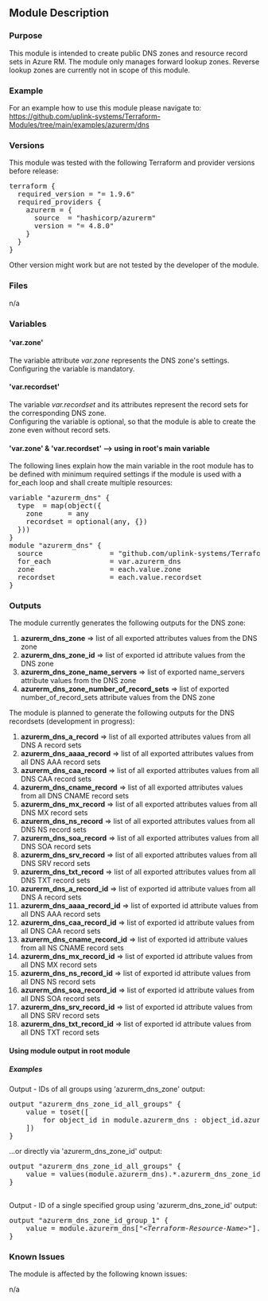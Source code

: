 ## Module Description

### Purpose

This module is intended to create public DNS zones and resource record sets in Azure RM. The module only manages forward lookup zones. Reverse lookup zones are currently not in scope of this module.  

### Example

For an example how to use this module please navigate to: https://github.com/uplink-systems/Terraform-Modules/tree/main/examples/azurerm/dns

### Versions

This module was tested with the following Terraform and provider versions before release:

<pre>
terraform {
  required_version = "= 1.9.6"
  required_providers {
    azurerm = {
      source  = "hashicorp/azurerm"
      version = "= 4.8.0"
    }
  }
}
</pre>

Other version might work but are not tested by the developer of the module.

### Files

n/a  

### Variables

#### 'var.zone'

The variable attribute <i>var.zone</i> represents the DNS zone's settings. Configuring the variable is mandatory.

#### 'var.recordset'

The variable <i>var.recordset</i> and its attributes represent the record sets for the corresponding DNS zone.  
Configuring the variable is optional, so that the module is able to create the zone even without record sets.  

#### 'var.zone' & 'var.recordset' --> using in root's main variable

The following lines explain how the main variable in the root module has to be defined with minimum required settings if the module is used with a for_each loop and shall create multiple resources:  

<pre>
variable "azurerm_dns" {
  type  = map(object({
    zone      = any
    recordset = optional(any, {})
  }))
}
module "azurerm_dns" {
  source                = "github.com/uplink-systems/Terraform-Modules//modules/azurerm/dns"
  for_each              = var.azurerm_dns
  zone                  = each.value.zone
  recordset             = each.value.recordset
}
</pre>

### Outputs

The module currently generates the following outputs for the DNS zone:  
1) <b>azurerm_dns_zone</b> => list of all exported attributes values from the DNS zone  
2) <b>azurerm_dns_zone_id</b> => list of exported id attribute values from the DNS zone  
3) <b>azurerm_dns_zone_name_servers</b> => list of exported name_servers attribute values from the DNS zone  
4) <b>azurerm_dns_zone_number_of_record_sets</b> => list of exported number_of_record_sets attribute values from the DNS zone  
  
The module is planned to generate the following outputs for the DNS recordsets (development in progress):  
1) <b>azurerm_dns_a_record</b>          => list of all exported attributes values from all DNS A record sets  
2) <b>azurerm_dns_aaaa_record</b>       => list of all exported attributes values from all DNS AAA record sets  
3) <b>azurerm_dns_caa_record</b>        => list of all exported attributes values from all DNS CAA record sets  
4) <b>azurerm_dns_cname_record</b>      => list of all exported attributes values from all DNS CNAME record sets  
5) <b>azurerm_dns_mx_record</b>         => list of all exported attributes values from all DNS MX record sets  
6) <b>azurerm_dns_ns_record</b>         => list of all exported attributes values from all DNS NS record sets  
7) <b>azurerm_dns_soa_record</b>        => list of all exported attributes values from all DNS SOA record sets  
8) <b>azurerm_dns_srv_record</b>        => list of all exported attributes values from all DNS SRV record sets  
9) <b>azurerm_dns_txt_record</b>       => list of all exported attributes values from all DNS TXT record sets  
10) <b>azurerm_dns_a_record_id</b>      => list of exported id attribute values from all DNS A record sets  
11) <b>azurerm_dns_aaaa_record_id</b>   => list of exported id attribute values from all DNS AAA record sets  
12) <b>azurerm_dns_caa_record_id</b>    => list of exported id attribute values from all DNS CAA record sets  
13) <b>azurerm_dns_cname_record_id</b>  => list of exported id attribute values from all NS CNAME record sets  
14) <b>azurerm_dns_mx_record_id</b>     => list of exported id attribute values from all DNS MX record sets  
15) <b>azurerm_dns_ns_record_id</b>     => list of exported id attribute values from all DNS NS record sets  
16) <b>azurerm_dns_soa_record_id</b>    => list of exported id attribute values from all DNS SOA record sets  
17) <b>azurerm_dns_srv_record_id</b>    => list of exported id attribute values from all DNS SRV record sets  
18) <b>azurerm_dns_txt_record_id</b>    => list of exported id attribute values from all DNS TXT record sets  
  
#### Using module output in root module

##### Examples

Output - IDs of all groups using 'azurerm_dns_zone' output:

<pre>
output "azurerm_dns_zone_id_all_groups" {
    value = toset([
        for object_id in module.azurerm_dns : object_id.azurerm_dns_zone_id
    ])
}
</pre>

...or directly via 'azurerm_dns_zone_id' output:

<pre>
output "azurerm_dns_zone_id_all_groups" {
    value = values(module.azurerm_dns).*.azurerm_dns_zone_id
}

</pre>

Output - ID of a single specified group using 'azurerm_dns_zone_id' output:

<pre>
output "azurerm_dns_zone_id_group_1" {
    value = module.azurerm_dns["<i>&lt;Terraform-Resource-Name&gt;</i>"].azurerm_dns_zone_id
}
</pre>

### Known Issues

The module is affected by the following known issues:

n/a
